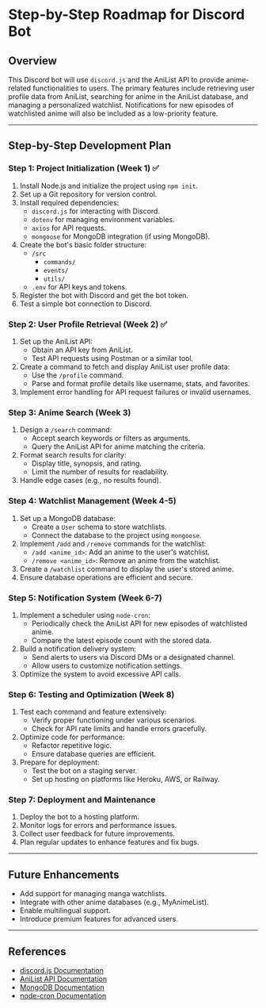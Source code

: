 # Step-by-Step Roadmap for Discord Bot

## Overview
This Discord bot will use `discord.js` and the AniList API to provide anime-related functionalities to users. The primary features include retrieving user profile data from AniList, searching for anime in the AniList database, and managing a personalized watchlist. Notifications for new episodes of watchlisted anime will also be included as a low-priority feature.

---

## Step-by-Step Development Plan

### Step 1: Project Initialization (Week 1) ✅
1. Install Node.js and initialize the project using `npm init`.
2. Set up a Git repository for version control.
3. Install required dependencies:
   - `discord.js` for interacting with Discord.
   - `dotenv` for managing environment variables.
   - `axios` for API requests.
   - `mongoose` for MongoDB integration (if using MongoDB).
4. Create the bot's basic folder structure:
   - `/src`
     - `commands/`
     - `events/`
     - `utils/`
   - `.env` for API keys and tokens.
5. Register the bot with Discord and get the bot token.
6. Test a simple bot connection to Discord.

### Step 2: User Profile Retrieval (Week 2) ✅
1. Set up the AniList API:
   - Obtain an API key from AniList.
   - Test API requests using Postman or a similar tool.
2. Create a command to fetch and display AniList user profile data:
   - Use the `/profile` command.
   - Parse and format profile details like username, stats, and favorites.
3. Implement error handling for API request failures or invalid usernames.

### Step 3: Anime Search (Week 3)
1. Design a `/search` command:
   - Accept search keywords or filters as arguments.
   - Query the AniList API for anime matching the criteria.
2. Format search results for clarity:
   - Display title, synopsis, and rating.
   - Limit the number of results for readability.
3. Handle edge cases (e.g., no results found).

### Step 4: Watchlist Management (Week 4-5)
1. Set up a MongoDB database:
   - Create a `User` schema to store watchlists.
   - Connect the database to the project using `mongoose`.
2. Implement `/add` and `/remove` commands for the watchlist:
   - `/add <anime_id>`: Add an anime to the user's watchlist.
   - `/remove <anime_id>`: Remove an anime from the watchlist.
3. Create a `/watchlist` command to display the user's stored anime.
4. Ensure database operations are efficient and secure.

### Step 5: Notification System (Week 6-7)
1. Implement a scheduler using `node-cron`:
   - Periodically check the AniList API for new episodes of watchlisted anime.
   - Compare the latest episode count with the stored data.
2. Build a notification delivery system:
   - Send alerts to users via Discord DMs or a designated channel.
   - Allow users to customize notification settings.
3. Optimize the system to avoid excessive API calls.

### Step 6: Testing and Optimization (Week 8)
1. Test each command and feature extensively:
   - Verify proper functioning under various scenarios.
   - Check for API rate limits and handle errors gracefully.
2. Optimize code for performance:
   - Refactor repetitive logic.
   - Ensure database queries are efficient.
3. Prepare for deployment:
   - Test the bot on a staging server.
   - Set up hosting on platforms like Heroku, AWS, or Railway.

### Step 7: Deployment and Maintenance
1. Deploy the bot to a hosting platform.
2. Monitor logs for errors and performance issues.
3. Collect user feedback for future improvements.
4. Plan regular updates to enhance features and fix bugs.

---

## Future Enhancements
- Add support for managing manga watchlists.
- Integrate with other anime databases (e.g., MyAnimeList).
- Enable multilingual support.
- Introduce premium features for advanced users.

---

## References
- [discord.js Documentation](https://discord.js.org/#/)
- [AniList API Documentation](https://anilist.gitbook.io/anilist-apiv2-docs/)
- [MongoDB Documentation](https://www.mongodb.com/docs/)
- [node-cron Documentation](https://www.npmjs.com/package/node-cron)
